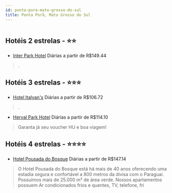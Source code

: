 ```yaml
---
id: ponta-pora-mato-grosso-do-sul
title: Ponta Porã, Mato Grosso do Sul
---
```


<center><img src="https://static.hotelurbano.com/reservas/prod0/10/10159/5b2c133c0d91e_hotel-italyans.jpg" alt="" /></center>


## Hotéis 2 estrelas - ⭐️⭐️

-    [Inter Park Hotel](https://www.hurb.com/hoteis/ponta-da-areia-caravelas/inter-park-hotel-8813?cmp=18055) Diárias a partir de R$149.44
   > .

## Hotéis 3 estrelas - ⭐️⭐️⭐️

-    [Hotel Italyan's](https://www.hurb.com/hoteis/ponta-pora/hotel-italyans-10159?cmp=18055) Diárias a partir de R$106.72
   > .
-    [Herval Park Hotel](https://www.hurb.com/hoteis/ponta-pora/herval-park-hotel-6076?cmp=18055) Diárias a partir de R$114.10
   > Garanta já seu voucher HU e boa viagem!

## Hotéis 4 estrelas - ⭐️⭐️⭐️⭐️

-    [Hotel Pousada do Bosque](https://www.hurb.com/hoteis/ponta-pora/hotel-pousada-do-bosque-OMN-6594?cmp=18055) Diárias a partir de R$147.14
   > O Hotel Pousada do Bosque está há mais de 40 anos oferecendo uma estadia segura e confortável a 800 metros da divisa com o Paraguai. Possuímos mais de 25.000 m² de área verde. Nossos apartamentos possuem Ar condicionados frios e quentes, TV, telefone, fri
